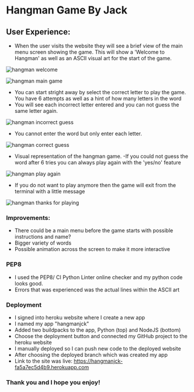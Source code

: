 # Hangman Game By Jack


## User Experience:

- When the user visits the website they will see a brief view of the main menu screen showing the game. This will show a 'Welcome to Hangman' as well as an ASCII visual art for the start of the game.

![hangman welcome](https://github.com/KnightJC/hang-man/assets/123365090/d110981b-3802-416f-ae82-256a18b5012d)

![hangman main game](https://github.com/KnightJC/hang-man/assets/123365090/30ceb796-cf43-4302-b520-b8afa5da6469)


- You can start stright away by select the correct letter to play the game. You have 6 attempts as well as a hint of how many letters in the word 
- You will see each incorrect letter entered and you can not guess the same letter again.

![hangman incorrect guess](https://github.com/KnightJC/hang-man/assets/123365090/cad86e99-e3ab-4b38-94db-5b979a91d7c3)

- You cannot enter the word but only enter each letter.

![hangman correct guess](https://github.com/KnightJC/hang-man/assets/123365090/5ccbc489-88dc-4afb-aada-4af6f6eab76c)

- Visual representation of the hangman game.
-If you could not guess the word after 6 tries you can always play again with the 'yes/no' feature

![hangman play again](https://github.com/KnightJC/hang-man/assets/123365090/17b54cde-9f4b-49ca-9208-eb059fe2e931)

- If you do not want to play anymore then the game will exit from the terminal with a little message

![hangman thanks for playing](https://github.com/KnightJC/hang-man/assets/123365090/e05e5f01-dc8c-4d04-a8b4-202cc717c6aa)


### Improvements:

- There could be a main menu before the game starts with possible instructions and name?
- Bigger variety of words
- Possible animation across the screen to make it more interactive

### PEP8

- I used the PEP8/ CI Python Linter online checker and my python code looks good.
- Errors that was experienced was the actual lines within the ASCII art

### Deployment

- I signed into heroku website where I create a new app
- I named my app "hangmanjck"
- Added two buildpacks to the app, Python (top) and NodeJS (bottom)
- Choose the deployment button and connected my GitHub project to the heroku website
- I manually deployed so I can push new code to the deployed website
- After choosing the deployed branch which was created my app
- Link to the site was live: https://hangmanjck-fa5a7ec5d4b9.herokuapp.com

### Thank you and I hope you enjoy!


